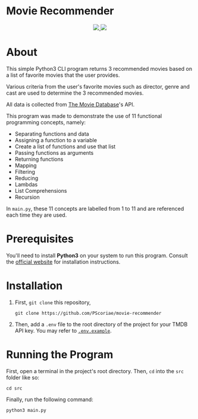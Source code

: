 # Movie Recommender

<div align='center'>
<p>
  <a href="https://linkedin.com/in/pierreccesario">
    <img src="https://img.shields.io/badge/-LinkedIn-black.svg?style=for-the-badge&logo=linkedin&colorB=555">
  </a>
  <a href="https://github.com/PScoriae/movie-recommender/blob/main/LICENSE">
    <img src="https://img.shields.io/badge/license-WTFPL-brightgreen?style=for-the-badge">
  </a>
</p>

</div>

# About

This simple Python3 CLI program returns 3 recommended movies based on a list of favorite movies that the user provides.

Various criteria from the user's favorite movies such as director, genre and cast are used to determine the 3 recommended movies.

All data is collected from [The Movie Database](https://www.themoviedb.org)'s API.

This program was made to demonstrate the use of 11 functional programming concepts, namely:

- Separating functions and data
- Assigning a function to a variable
- Create a list of functions and use that list
- Passing functions as arguments
- Returning functions
- Mapping
- Filtering
- Reducing
- Lambdas
- List Comprehensions
- Recursion

In `main.py`, these 11 concepts are labelled from 1 to 11 and are referenced each time they are used.

# Prerequisites

You'll need to install **Python3** on your system to run this program. Consult the [official website](https://www.python.org/downloads/) for installation instructions.

# Installation

1.  First, `git clone` this repository,

        git clone https://github.com/PScoriae/movie-recommender

2.  Then, add a `.env` file to the root directory of the project for your TMDB API key. You may refer to [`.env.example`](.env.example).

# Running the Program

First, open a terminal in the project's root directory. Then, `cd` into the `src` folder like so:

    cd src

Finally, run the following command:

    python3 main.py
